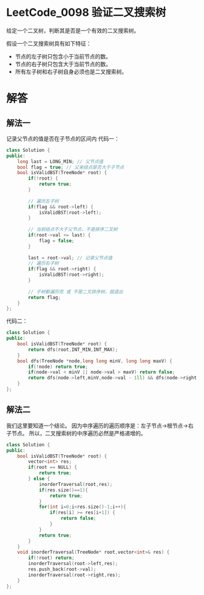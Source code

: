 
# LeetCode_0098 验证二叉搜索树
给定一个二叉树，判断其是否是一个有效的二叉搜索树。

假设一个二叉搜索树具有如下特征：

* 节点的左子树只包含小于当前节点的数。
* 节点的右子树只包含大于当前节点的数。
* 所有左子树和右子树自身必须也是二叉搜索树。

# 解答
## 解法一

记录父节点的值是否在子节点的区间内
代码一：
```C++
class Solution {
public:
    long last = LONG_MIN; // 父节点值
    bool flag = true; // 父亲结点是否大于子节点
    bool isValidBST(TreeNode* root) {
        if(!root) {
            return true;
        }
        
        // 遍历左子树
        if(flag && root->left) {
            isValidBST(root->left);
        }
        
        // 当前结点不大于父节点，不是排序二叉树
        if(root->val <= last) {
            flag = false;
        }
        
        last = root->val; // 记录父节点值
        // 遍历右子树
        if(flag && root->right) {
            isValidBST(root->right);
        }
        
        // 子树都遍历完 或 不是二叉排序树，就退出
        return flag;
    }
};
```
代码二：
```C++
class Solution {
public:
    bool isValidBST(TreeNode* root) {
        return dfs(root,INT_MIN,INT_MAX);
    }
    bool dfs(TreeNode *node,long long minV, long long maxV) {
        if(!node) return true;
        if(node->val < minV || node->val > maxV) return false;
        return dfs(node->left,minV,node->val - 1ll) && dfs(node->right,node->val+ 1ll,maxV);
    }
};
```

## 解法二
我们这里要知道一个结论。
因为中序遍历的遍历顺序是：左子节点->根节点->右子节点。
所以，二叉搜索树的中序遍历必然是严格递增的。
```C++
class Solution {
public:
    bool isValidBST(TreeNode* root) {
        vector<int> res;
		if(root == NULL) {
            return true;
		} else {
			inorderTraversal(root,res);
			if(res.size()==1){ 
				return true;
            }
			for(int i=0;i<res.size()-1;i++){
				if(res[i] >= res[i+1]) {
					return false;
                }
			}
			return true;
		}
    }
    void inorderTraversal(TreeNode* root,vector<int>& res) {
        if(!root) return;
        inorderTraversal(root->left,res);
        res.push_back(root->val);
        inorderTraversal(root->right,res);
    }
};
```


